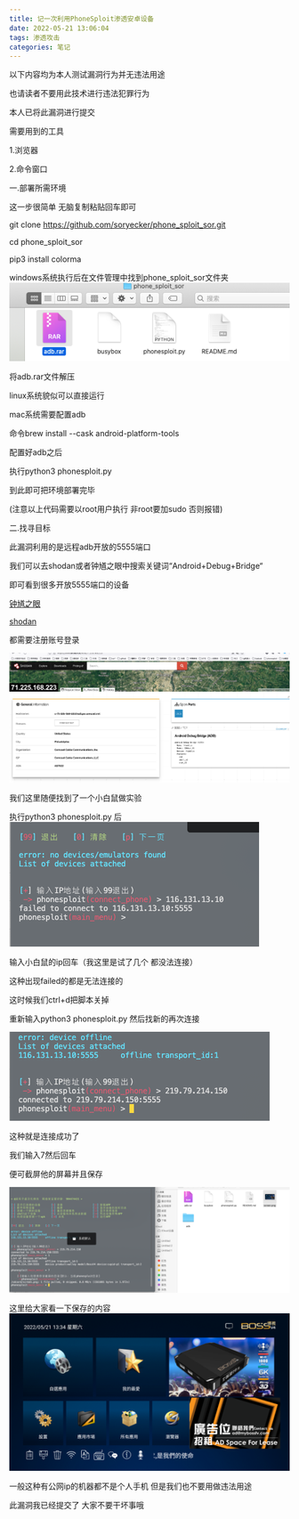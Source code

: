 ```yaml
---
title: 记一次利用PhoneSploit渗透安卓设备
date: 2022-05-21 13:06:04
tags: 渗透攻击
categories: 笔记
---
```


以下内容均为本人测试漏洞行为并无违法用途

也请读者不要用此技术进行违法犯罪行为

本人已将此漏洞进行提交

<!--more-->

需要用到的工具

1.浏览器

2.命令窗口

一.部署所需环境

这一步很简单 无脑复制粘贴回车即可

git clone  https://github.com/soryecker/phone_sploit_sor.git 

cd phone_sploit_sor

pip3 install colorma

windows系统执行后在文件管理中找到phone_sploit_sor文件夹![截屏2022-05-21 下午1.20.04](../imgs/$%7Bfiilename%7D/%E6%88%AA%E5%B1%8F2022-05-21%20%E4%B8%8B%E5%8D%881.20.04.png)

将adb.rar文件解压

linux系统貌似可以直接运行

mac系统需要配置adb 

命令brew install --cask android-platform-tools

配置好adb之后

执行python3 phonesploit.py 

到此即可把环境部署完毕

(注意以上代码需要以root用户执行 非root要加sudo 否则报错)

二.找寻目标

此漏洞利用的是远程adb开放的5555端口

我们可以去shodan或者钟馗之眼中搜索关键词“Android+Debug+Bridge“

即可看到很多开放5555端口的设备

[钟馗之眼](https://www.zoomeye.org/)

[shodan](https://www.shodan.io/)

都需要注册账号登录

![截屏2022-05-21 下午1.16.44](../imgs/$%7Bfiilename%7D/%E6%88%AA%E5%B1%8F2022-05-21%20%E4%B8%8B%E5%8D%881.16.44.png)

我们这里随便找到了一个小白鼠做实验

执行python3 phonesploit.py 后![截屏2022-05-21 下午1.31.16](../imgs/$%7Bfiilename%7D/%E6%88%AA%E5%B1%8F2022-05-21%20%E4%B8%8B%E5%8D%881.31.16.png)

输入小白鼠的ip回车（我这里是试了几个 都没法连接）

这种出现failed的都是无法连接的

这时候我们ctrl+d把脚本关掉

重新输入python3 phonesploit.py 然后找新的再次连接

![截屏2022-05-21 下午1.33.49](../imgs/$%7Bfiilename%7D/%E6%88%AA%E5%B1%8F2022-05-21%20%E4%B8%8B%E5%8D%881.33.49.png)

这种就是连接成功了

我们输入7然后回车

便可截屏他的屏幕并且保存

![截屏2022-05-21 下午1.35.28](../imgs/$%7Bfiilename%7D/%E6%88%AA%E5%B1%8F2022-05-21%20%E4%B8%8B%E5%8D%881.35.28.png)

这里给大家看一下保存的内容![screen](../imgs/$%7Bfiilename%7D/screen.png)

一般这种有公网ip的机器都不是个人手机 但是我们也不要用做违法用途

此漏洞我已经提交了 大家不要干坏事哦


